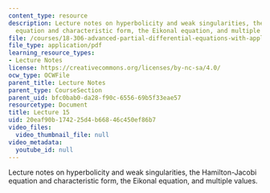 ```yaml
---
content_type: resource
description: Lecture notes on hyperbolicity and weak singularities, the Hamilton-Jacobi
  equation and characteristic form, the Eikonal equation, and multiple values.
file: /courses/18-306-advanced-partial-differential-equations-with-applications-fall-2009/20eaf90b174225d4b66846c450ef86b7_MIT18_306f09_lec15.pdf
file_type: application/pdf
learning_resource_types:
- Lecture Notes
license: https://creativecommons.org/licenses/by-nc-sa/4.0/
ocw_type: OCWFile
parent_title: Lecture Notes
parent_type: CourseSection
parent_uid: bfc0bab0-da28-f90c-6556-69b5f33eae57
resourcetype: Document
title: Lecture 15
uid: 20eaf90b-1742-25d4-b668-46c450ef86b7
video_files:
  video_thumbnail_file: null
video_metadata:
  youtube_id: null
---
```

Lecture notes on hyperbolicity and weak singularities, the Hamilton-Jacobi equation and characteristic form, the Eikonal equation, and multiple values.